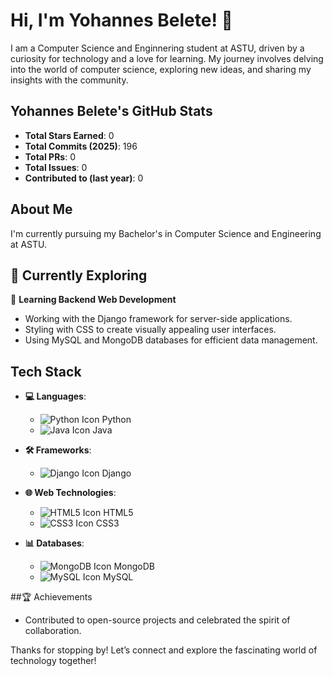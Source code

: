 # Hi, I'm Yohannes Belete! 👋

I am a Computer Science and Enginnering student at ASTU, driven by a curiosity for technology and a love for learning. My journey involves delving into the world of computer science, exploring new ideas, and sharing my insights with the community.

## Yohannes Belete's GitHub Stats
- **Total Stars Earned**: 0
- **Total Commits (2025)**: 196
- **Total PRs**: 0
- **Total Issues**: 0
- **Contributed to (last year)**: 0

## About Me
I'm currently pursuing my Bachelor's in Computer Science and Engineering at ASTU.

## 🌱 Currently Exploring
🚀 **Learning Backend Web Development**
- Working with the Django framework for server-side applications.
- Styling with CSS to create visually appealing user interfaces.
- Using MySQL and MongoDB databases for efficient data management.

## Tech Stack
- **💻 Languages**: 
  - ![Python Icon](https://img.icons8.com/color/20/000000/python.png) Python
  - ![Java Icon](https://img.icons8.com/color/20/000000/java-coffee-cup-logo.png) Java

- **🛠️ Frameworks**: 
  - ![Django Icon](https://img.icons8.com/color/20/000000/django.png) Django

- **🌐 Web Technologies**: 
  - ![HTML5 Icon](https://img.icons8.com/color/20/000000/html-5.png) HTML5
  - ![CSS3 Icon](https://img.icons8.com/color/20/000000/css3.png) CSS3

- **📊 Databases**: 
  - ![MongoDB Icon](https://img.icons8.com/color/20/000000/mongodb.png) MongoDB
  - ![MySQL Icon](https://img.icons8.com/color/20/000000/mysql-logo.png) MySQL

##🏆 Achievements
- Contributed to open-source projects and celebrated the spirit of collaboration.

Thanks for stopping by! Let’s connect and explore the fascinating world of technology together!
